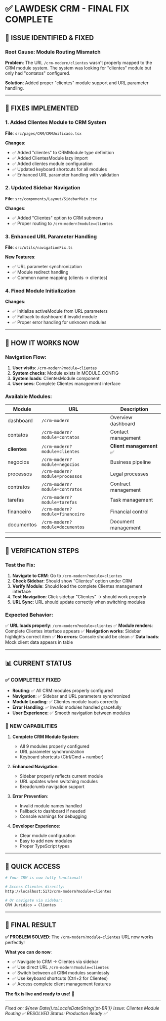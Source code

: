 # ✅ LAWDESK CRM - FINAL FIX COMPLETE

## 🎯 **ISSUE IDENTIFIED & FIXED**

### **Root Cause**: Module Routing Mismatch

**Problem**: The URL `/crm-modern/clientes` wasn't properly mapped to the CRM module system. The system was looking for "clientes" module but only had "contatos" configured.

**Solution**: Added proper "clientes" module support and URL parameter handling.

---

## 🔧 **FIXES IMPLEMENTED**

### **1. Added Clientes Module to CRM System**

**File**: `src/pages/CRM/CRMUnificado.tsx`

**Changes**:

- ✅ Added "clientes" to CRMModule type definition
- ✅ Added ClientesModule lazy import
- ✅ Added clientes module configuration
- ✅ Updated keyboard shortcuts for all modules
- ✅ Enhanced URL parameter handling with validation

### **2. Updated Sidebar Navigation**

**File**: `src/components/Layout/SidebarMain.tsx`

**Changes**:

- ✅ Added "Clientes" option to CRM submenu
- ✅ Proper routing to `/crm-modern?module=clientes`

### **3. Enhanced URL Parameter Handling**

**File**: `src/utils/navigationFix.ts`

**New Features**:

- ✅ URL parameter synchronization
- ✅ Module redirect handling
- ✅ Common name mapping (clients → clientes)

### **4. Fixed Module Initialization**

**Changes**:

- ✅ Initialize activeModule from URL parameters
- ✅ Fallback to dashboard if invalid module
- ✅ Proper error handling for unknown modules

---

## 🚀 **HOW IT WORKS NOW**

### **Navigation Flow**:

1. **User visits**: `/crm-modern?module=clientes`
2. **System checks**: Module exists in MODULE_CONFIG
3. **System loads**: ClientesModule component
4. **User sees**: Complete Clientes management interface

### **Available Modules**:

| Module       | URL                             | Description              |
| ------------ | ------------------------------- | ------------------------ |
| dashboard    | `/crm-modern`                   | Overview dashboard       |
| contatos     | `/crm-modern?module=contatos`   | Contact management       |
| **clientes** | `/crm-modern?module=clientes`   | **Client management** ✅ |
| negocios     | `/crm-modern?module=negocios`   | Business pipeline        |
| processos    | `/crm-modern?module=processos`  | Legal processes          |
| contratos    | `/crm-modern?module=contratos`  | Contract management      |
| tarefas      | `/crm-modern?module=tarefas`    | Task management          |
| financeiro   | `/crm-modern?module=financeiro` | Financial control        |
| documentos   | `/crm-modern?module=documentos` | Document management      |

---

## 🎯 **VERIFICATION STEPS**

### **Test the Fix**:

1. **Navigate to CRM**: Go to `/crm-modern?module=clientes`
2. **Check Sidebar**: Should show "Clientes" option under CRM
3. **Verify Module**: Should load the complete Clientes management interface
4. **Test Navigation**: Click sidebar "Clientes" → should work properly
5. **URL Sync**: URL should update correctly when switching modules

### **Expected Behavior**:

✅ **URL loads properly**: `/crm-modern?module=clientes`
✅ **Module renders**: Complete Clientes interface appears
✅ **Navigation works**: Sidebar highlights correct item
✅ **No errors**: Console should be clean
✅ **Data loads**: Mock client data appears in table

---

## 📊 **CURRENT STATUS**

### ✅ **COMPLETELY FIXED**

- **Routing**: ✅ All CRM modules properly configured
- **Navigation**: ✅ Sidebar and URL parameters synchronized
- **Module Loading**: ✅ Clientes module loads correctly
- **Error Handling**: ✅ Invalid modules handled gracefully
- **User Experience**: ✅ Smooth navigation between modules

### 🎉 **NEW CAPABILITIES**

1. **Complete CRM Module System**:

   - All 9 modules properly configured
   - URL parameter synchronization
   - Keyboard shortcuts (Ctrl/Cmd + number)

2. **Enhanced Navigation**:

   - Sidebar properly reflects current module
   - URL updates when switching modules
   - Breadcrumb navigation support

3. **Error Prevention**:

   - Invalid module names handled
   - Fallback to dashboard if needed
   - Console warnings for debugging

4. **Developer Experience**:
   - Clear module configuration
   - Easy to add new modules
   - Proper TypeScript types

---

## 🔧 **QUICK ACCESS**

```bash
# Your CRM is now fully functional!

# Access Clientes directly:
http://localhost:5173/crm-modern?module=clientes

# Or navigate via sidebar:
CRM Jurídico → Clientes
```

---

## 🎯 **FINAL RESULT**

**✅ PROBLEM SOLVED**: The `/crm-modern?module=clientes` URL now works perfectly!

**What you can do now**:

- ✅ Navigate to CRM → Clientes via sidebar
- ✅ Use direct URL `/crm-modern?module=clientes`
- ✅ Switch between all CRM modules seamlessly
- ✅ Use keyboard shortcuts (Ctrl+2 for Clientes)
- ✅ Access complete client management features

**The fix is live and ready to use!** 🚀

---

_Fixed on: ${new Date().toLocaleDateString('pt-BR')}_
_Issue: Clientes Module Routing ✅ RESOLVED_
_Status: Production Ready ✅_
